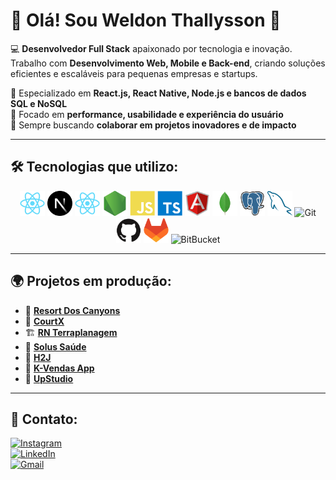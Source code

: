 # 🚀 Olá! Sou Weldon Thallysson 👋  

💻 **Desenvolvedor Full Stack** apaixonado por tecnologia e inovação. Trabalho com **Desenvolvimento Web, Mobile e Back-end**, criando soluções eficientes e escaláveis para pequenas empresas e startups.  

🔹 Especializado em **React.js, React Native, Node.js e bancos de dados SQL e NoSQL**  
🔹 Focado em **performance, usabilidade e experiência do usuário**  
🔹 Sempre buscando **colaborar em projetos inovadores e de impacto**  

---

## 🛠️ Tecnologias que utilizo:
<div align="center">
  <img src="https://raw.githubusercontent.com/devicons/devicon/master/icons/react/react-original.svg" alt="React.js" height="40" width="40">
  <img src="https://raw.githubusercontent.com/devicons/devicon/master/icons/nextjs/nextjs-original.svg" alt="Next.js" height="40" width="40">
  <img src="https://raw.githubusercontent.com/devicons/devicon/master/icons/react/react-original.svg" alt="React Native" height="40" width="40">
  <img src="https://raw.githubusercontent.com/devicons/devicon/master/icons/nodejs/nodejs-original.svg" alt="Node.js" height="40" width="40">
  <img src="https://raw.githubusercontent.com/devicons/devicon/master/icons/javascript/javascript-plain.svg" alt="JavaScript" height="40" width="40">
  <img src="https://raw.githubusercontent.com/devicons/devicon/master/icons/typescript/typescript-plain.svg" alt="TypeScript" height="40" width="40">
  <img src="https://raw.githubusercontent.com/devicons/devicon/master/icons/angularjs/angularjs-original.svg" alt="Angular" height="40" width="40">
  <img src="https://raw.githubusercontent.com/devicons/devicon/master/icons/mongodb/mongodb-original.svg" alt="MongoDB" height="40" width="40">
  <img src="https://raw.githubusercontent.com/devicons/devicon/master/icons/postgresql/postgresql-original.svg" alt="PostgreSQL" height="40" width="40">
  <img src="https://raw.githubusercontent.com/devicons/devicon/master/icons/mysql/mysql-original.svg" alt="MySQL" height="40" width="40">
  <img src="https://www.vectorlogo.zone/logos/git-scm/git-scm-ar21.svg" alt="Git" height="40">
  <img src="https://raw.githubusercontent.com/devicons/devicon/master/icons/github/github-original.svg" alt="GitHub" height="40" width="40">
  <img src="https://raw.githubusercontent.com/devicons/devicon/master/icons/gitlab/gitlab-original.svg" alt="GitLab" height="40" width="40">
  <img src="https://upload.wikimedia.org/wikipedia/commons/c/cb/Bitbucket-blue-logomark-only.svg" alt="BitBucket" height="40" width="40">
</div>

---

## 🌍 Projetos em produção:
- 🚀 **[Resort Dos Canyons](https://resortdoscanyons.com.br/)**
- 🎾 **[CourtX](https://courtx.com.br/)**
- 🏗️ **[RN Terraplanagem](https://rnterraplanagem.com.br/)**
- 🏥 **[Solus Saúde](https://novo.solus.inf.br/)**
- 🏢 **[H2J](https://h2j.com.br/)**
- 📱 **[K-Vendas App](https://play.google.com/store/apps/details?id=com.kvendas2&hl=pt_BR)**
- 🎨 **[UpStudio](https://upstudiodigital.com.br/)**  

---

## 📲 Contato:
[![Instagram](https://img.shields.io/badge/-Instagram-%23E4405F?style=for-the-badge&logo=instagram&logoColor=white)](https://www.instagram.com/weldon_dev/)  
[![LinkedIn](https://img.shields.io/badge/-LinkedIn-%230077B5?style=for-the-badge&logo=linkedin&logoColor=white)](https://www.linkedin.com/in/weldon-thallysson-89628b332/)  
[![Gmail](https://img.shields.io/badge/-Gmail-%23333?style=for-the-badge&logo=gmail&logoColor=white)](mailto:https://mail.google.com/mail/u/0/#inbox)

